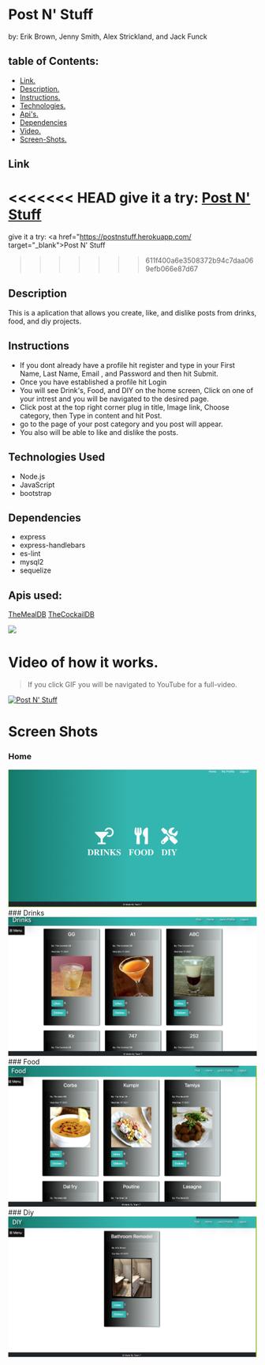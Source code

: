 # Post N' Stuff
by: Erik Brown, Jenny Smith, Alex Strickland, and Jack Funck


## table of Contents:
 - [Link.](#link)
 - [Description. ](#desc)
 - [Instructions. ](#instr)
 - [Technologies.](#tc)
 - [Api's.](#api)
 - [Dependencies](#dep)
 - [Video. ](#video)
 - [Screen-Shots.](#sc)

<a name="link"></a>
## Link
<<<<<<< HEAD
give it a try: <a href="https://postnstuff.herokuapp.com/" target="_blank">Post N' Stuff</a>
=======
give it a try: <a href="https://postnstuff.herokuapp.com/ target="_blank">Post N' Stuff</a>
>>>>>>> 611f400a6e3508372b94c7daa069efb066e87d67

<a name="desc"></a>
## Description

This is a aplication that allows you create, like, and dislike posts from drinks, food, and diy projects.


<a name="instr"></a>
## Instructions
* If you dont already have a profile hit register  and type in your First Name, Last Name, Email , and Password and then hit Submit.
* Once you have established a profile hit Login
* You will see Drink's, Food, and DIY on the home screen, Click on one of your intrest and you will be navigated to the desired page.
* Click post at the top right corner plug in title, Image link, Choose category, then Type in content and hit Post.
* go to the page of your post category and you post will appear.
* You also will be able to like and dislike the posts.

<a name="tc"></a>
## Technologies Used
* Node.js
* JavaScript
* bootstrap

<a name="dep"></a>
## Dependencies
* express
* express-handlebars
* es-lint
* mysql2
* sequelize

<a name="api"></a>
## Apis used:
<a href="https://www.themealdb.com/api.php" target="_blank">TheMealDB</a>
<a href="https://www.thecocktaildb.com/api.php" target= "_blank">TheCockailDB</a>

<img src="./images/passTest.png">

<a name="video"></a>
# Video of how it works.
> If you click GIF you will be navigated to YouTube for a full-video.

[![Post N' Stuff](https://media.giphy.com/media/LoNhzcNHF6FRgdMSLd/giphy.gif)](https://youtu.be/zxG12xLLp8c)



<a name="sc"></a>
# Screen Shots
### Home
<img src="public/assets/img/home.png">
### Drinks
<img src="public/assets/img/drinks.png">
### Food
<img src="public/assets/img/food.png">
### Diy
<img src="public/assets/img/diy.png">
